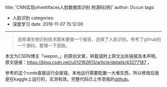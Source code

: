 title: 'CNN实现olivettifaces人脸数据库识别 附源码[转]'
author: Dccun
tags:
  - 人脸识别
categories:
  - 深度学习
date: 2019-11-07 15:12:00
---
>选修课生物识别技术期末要做一个报告，选择了人脸识别，参考了github的一个源码，整理一下思路。

<!--more-->

本文为CSDN博主「wepon_」的原创文章，转载请附上原文出处链接及本声明。
原文链接：https://blog.csdn.net/u012162613/article/details/43277187 。

参考的这个code直接运行会报错。本地运行需要配置一大堆东西，所以修改后我是在kaggle上运行的，实测有效。完整代码已上传至我的[github]()。
